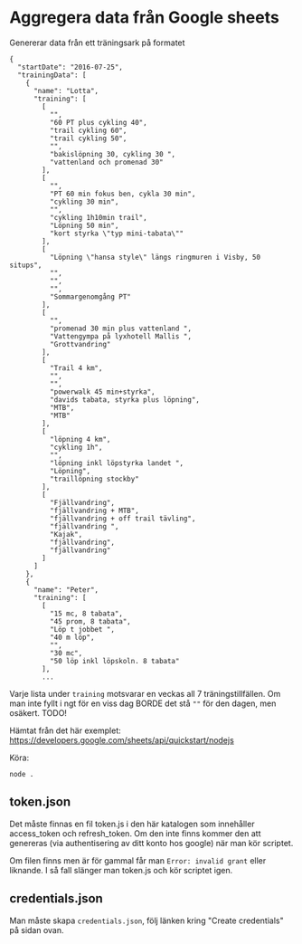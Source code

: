 # Aggregera data från Google sheets
Genererar data från ett träningsark på formatet

```
{
  "startDate": "2016-07-25",
  "trainingData": [
    {
      "name": "Lotta",
      "training": [
        [
          "",
          "60 PT plus cykling 40",
          "trail cykling 60",
          "trail cykling 50",
          "",
          "bakislöpning 30, cykling 30 ",
          "vattenland och promenad 30"
        ],
        [
          "",
          "PT 60 min fokus ben, cykla 30 min",
          "cykling 30 min",
          "",
          "cykling 1h10min trail",
          "Löpning 50 min",
          "kort styrka \"typ mini-tabata\""
        ],
        [
          "Löpning \"hansa style\" längs ringmuren i Visby, 50 situps",
          "",
          "",
          "",
          "Sommargenomgång PT"
        ],
        [
          "",
          "promenad 30 min plus vattenland ",
          "Vattengympa på lyxhotell Mallis ",
          "Grottvandring"
        ],
        [
          "Trail 4 km",
          "",
          "",
          "powerwalk 45 min+styrka",
          "davids tabata, styrka plus löpning",
          "MTB",
          "MTB"
        ],
        [
          "löpning 4 km",
          "cykling 1h",
          "",
          "löpning inkl löpstyrka landet ",
          "Löpning",
          "traillöpning stockby"
        ],
        [
          "Fjällvandring",
          "fjällvandring + MTB",
          "fjällvandring + off trail tävling",
          "fjällvandring ",
          "Kajak",
          "fjällvandring",
          "fjällvandring"
        ]
      ]
    },
    {
      "name": "Peter",
      "training": [
        [
          "15 mc, 8 tabata",
          "45 prom, 8 tabata",
          "Löp t jobbet ",
          "40 m löp",
          "",
          "30 mc",
          "50 löp inkl löpskoln. 8 tabata"
        ],
        ...
```

Varje lista under `training` motsvarar en veckas all 7 träningstillfällen. Om man inte fyllt i ngt för en viss dag BORDE det stå `""` för den dagen, men osäkert.
TODO!

Hämtat från det här exemplet:
https://developers.google.com/sheets/api/quickstart/nodejs

Köra:

```
node .
```

## token.json
Det måste finnas en fil token.js i den här katalogen som innehåller access_token och refresh_token.
Om den inte finns kommer den att genereras (via authentisering av ditt konto hos google) när man kör scriptet.

Om filen finns men är för gammal får man `Error: invalid grant` eller liknande.
I så fall slänger man token.js och kör scriptet igen.

## credentials.json
Man måste skapa `credentials.json`, följ länken kring "Create credentials" på sidan ovan.